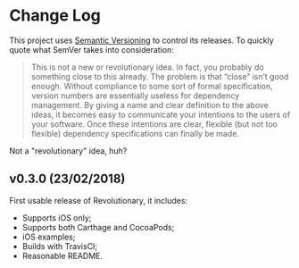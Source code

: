 # Change Log

This project uses [Semantic Versioning](http://semver.org/) to control its releases. To quickly quote what SemVer takes into consideration:

> This is not a new or revolutionary idea. In fact, you probably do something close to this already. The problem is that “close” isn’t good enough. Without compliance to some sort of formal specification, version numbers are essentially useless for dependency management. By giving a name and clear definition to the above ideas, it becomes easy to communicate your intentions to the users of your software. Once these intentions are clear, flexible (but not too flexible) dependency specifications can finally be made.

Not a "revolutionary" idea, huh?

## v0.3.0 (23/02/2018)

First usable release of Revolutionary, it includes:
- Supports iOS only;
- Supports both Carthage and CocoaPods;
- iOS examples;
- Builds with TravisCI;
- Reasonable README.
